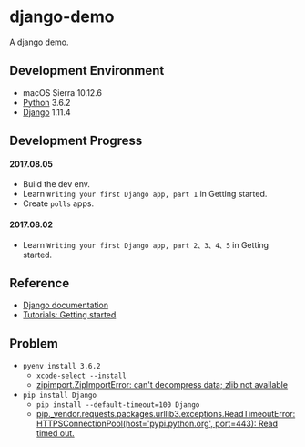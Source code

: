 # django-demo
A django demo.


## Development Environment
- macOS Sierra 10.12.6
- [Python](https://www.python.org/) 3.6.2
- [Django](https://djangoproject.com) 1.11.4


## Development Progress
#### 2017.08.05
- Build the dev env.
- Learn `Writing your first Django app, part 1` in Getting started.
- Create `polls` apps.

#### 2017.08.02
- Learn `Writing your first Django app, part 2、3、4、5` in Getting started.


## Reference
- [Django documentation](https://docs.djangoproject.com/en/1.11/)
- [Tutorials: Getting started](https://docs.djangoproject.com/en/1.11/intro/)


## Problem
- `pyenv install 3.6.2`
    - `xcode-select --install`
    - [zipimport.ZipImportError: can't decompress data; zlib not available](https://github.com/pyenv/pyenv/issues/454)
- `pip install Django`
    - `pip install --default-timeout=100 Django`
    - [pip._vendor.requests.packages.urllib3.exceptions.ReadTimeoutError: HTTPSConnectionPool(host='pypi.python.org', port=443): Read timed out.](https://stackoverflow.com/questions/43298872/how-to-solve-pip-readtimeouterror-httpsconnectionpoolhost-pypi-python-org-p)


